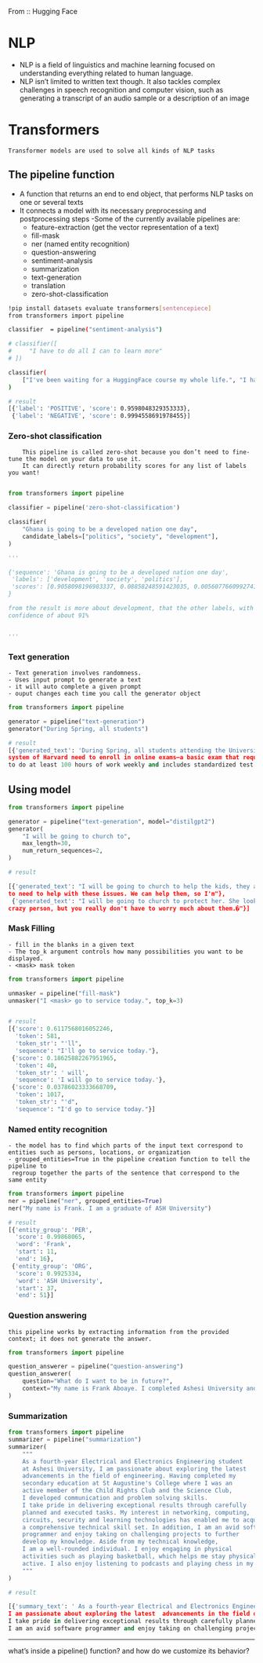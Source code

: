 
From :: Hugging Face
# NLP
- NLP is a field of linguistics and machine learning focused on understanding everything related to human language. 
- NLP isn’t limited to written text though. It also tackles complex challenges in speech recognition
  and computer vision, such as generating a transcript of an audio sample or a description of an image
    
# Transformers
    Transformer models are used to solve all kinds of NLP tasks

## The pipeline function 
- A function that returns an end to end object, that performs NLP tasks on one or several texts
- It connects a model with its necessary preprocessing and postprocessing steps
-Some of the currently available pipelines are:
    - feature-extraction (get the vector representation of a text)
    - fill-mask
    - ner (named entity recognition)
    - question-answering
    - sentiment-analysis
    - summarization
    - text-generation
    - translation
    - zero-shot-classification

```bash
!pip install datasets evaluate transformers[sentencepiece]
from transformers import pipeline

classifier  = pipeline("sentiment-analysis")

# classifier([
#     "I have to do all I can to learn more"
# ])

classifier(
    ["I've been waiting for a HuggingFace course my whole life.", "I hate this so much!"]
)

# result
[{'label': 'POSITIVE', 'score': 0.9598048329353333},
 {'label': 'NEGATIVE', 'score': 0.9994558691978455}]
```

### Zero-shot classification
        This pipeline is called zero-shot because you don’t need to fine-tune the model on your data to use it.
        It can directly return probability scores for any list of labels you want!

```py

from transformers import pipeline 

classifier = pipeline('zero-shot-classification')

classifier(
    "Ghana is going to be a developed nation one day",
    candidate_labels=["politics", "society", "development"],
)

'''

{'sequence': 'Ghana is going to be a developed nation one day',
 'labels': ['development', 'society', 'politics'],
 'scores': [0.9058098196983337, 0.08858248591423035, 0.0056077660992741585]
}

from the result is more about development, that the other labels, with  a
confidence of about 91%


'''

```

### Text generation

    - Text generation involves randomness. 
    - Uses input prompt to generate a text
    - it will auto complete a given prompt
    - ouput changes each time you call the generator object

```py
from transformers import pipeline 

generator = pipeline("text-generation")
generator("During Spring, all students")

# result
[{'generated_text': 'During Spring, all students attending the University of Massachusetts
system of Harvard need to enroll in online exams—a basic exam that requires students
to do at least 100 hours of work weekly and includes standardized test feedback.\n\nThis was the case with the Stanford'}]

```


## Using model

```py
from transformers import pipeline 

generator = pipeline("text-generation", model="distilgpt2")
generator(
    "I will be going to church to",
    max_length=30,
    num_return_sequences=2,
)

# result

[{'generated_text': "I will be going to church to help the kids, they are going
to need to help with these issues. We can help them, so I'm"},
 {'generated_text': "I will be going to church to protect her. She looks like a
crazy person, but you really don't have to worry much about them.�"}]

```


### Mask Filling
    - fill in the blanks in a given text
    - The top_k argument controls how many possibilities you want to be displayed.
    - <mask> mask token
```py
from transformers import pipeline 

unmasker = pipeline("fill-mask")
unmasker("I <mask> go to service today.", top_k=3)


# result
[{'score': 0.6117568016052246,
  'token': 581,
  'token_str': "'ll",
  'sequence': "I'll go to service today."},
 {'score': 0.18625882267951965,
  'token': 40,
  'token_str': ' will',
  'sequence': 'I will go to service today.'},
 {'score': 0.03786023333668709,
  'token': 1017,
  'token_str': "'d",
  'sequence': "I'd go to service today."}]
```


### Named entity recognition
    - the model has to find which parts of the input text correspond to entities such as persons, locations, or organization
    - grouped_entities=True in the pipeline creation function to tell the pipeline to 
     regroup together the parts of the sentence that correspond to the same entity

```py
from transformers import pipeline 
ner = pipeline("ner", grouped_entities=True)
ner("My name is Frank. I am a graduate of ASH University")

# result
[{'entity_group': 'PER',
  'score': 0.99868065,
  'word': 'Frank',
  'start': 11,
  'end': 16},
 {'entity_group': 'ORG',
  'score': 0.9925334,
  'word': 'ASH University',
  'start': 37,
  'end': 51}]

```


### Question answering
    this pipeline works by extracting information from the provided context; it does not generate the answer.

```py
from transformers import pipeline 

question_answerer = pipeline("question-answering")
question_answerer(
    question="What do I want to be in future?",
    context="My name is Frank Aboaye. I completed Ashesi University and my future dream is to be a good Engineer"
)
```

### Summarization

```py
from transformers import pipeline 
summarizer = pipeline("summarization")
summarizer(
    """
    As a fourth-year Electrical and Electronics Engineering student 
    at Ashesi University, I am passionate about exploring the latest 
    advancements in the field of engineering. Having completed my 
    secondary education at St Augustine's College where I was an
    active member of the Child Rights Club and the Science Club, 
    I developed communication and problem solving skills.
    I take pride in delivering exceptional results through carefully
    planned and executed tasks. My interest in networking, computing,
    circuits, security and learning technologies has enabled me to acquire 
    a comprehensive technical skill set. In addition, I am an avid software 
    programmer and enjoy taking on challenging projects to further 
    develop my knowledge. Aside from my technical knowledge, 
    I am a well-rounded individual. I enjoy engaging in physical 
    activities such as playing basketball, which helps me stay physically 
    active. I also enjoy listening to podcasts and playing chess in my spare time.
    """
)

# result

[{'summary_text': ' As a fourth-year Electrical and Electronics Engineering student,
I am passionate about exploring the latest  advancements in the field of engineering .
I take pride in delivering exceptional results through carefully planned and executed tasks .
I am an avid software programmer and enjoy taking on challenging projects to further develop my knowledge .'}]

```
---

what’s inside a pipeline() function? and how do we customize its behavior?











